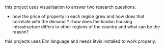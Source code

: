 this project uses visualisation to answer two research questions.
- how the price of property in each region grew and how does that correlate with the demand ?
-how does the london housing infrastructure differs to other regions of the country and what can be the reason?

this projects uses Elm language and needs litvis installed to work properly.
